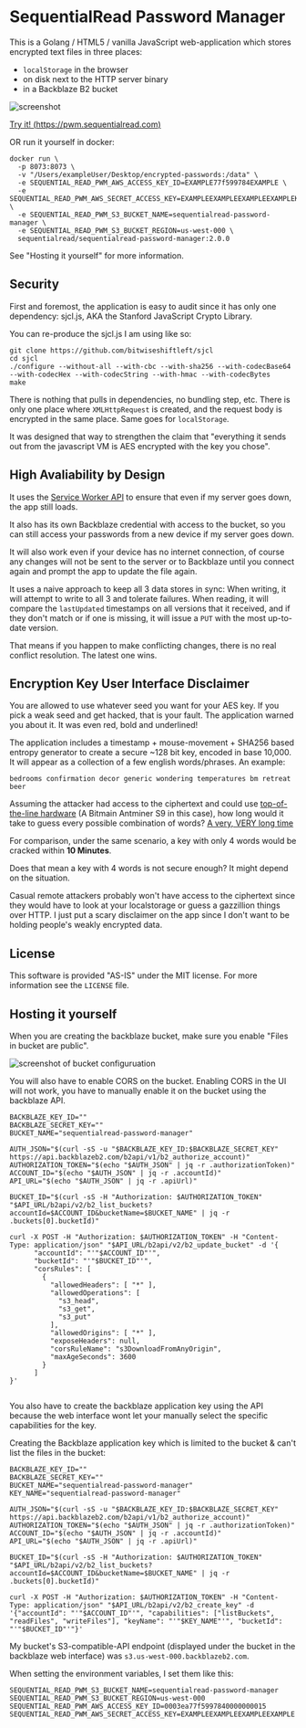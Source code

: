 
# SequentialRead Password Manager

This is a Golang / HTML5  / vanilla JavaScript web-application which stores encrypted text files in three places:

 - `localStorage` in the browser
 - on disk next to the HTTP server binary
 - in a Backblaze B2 bucket

![screenshot](readme/screenshot.png)

[Try it! (https://pwm.sequentialread.com) ](https://pwm.sequentialread.com)

OR run it yourself in docker:

```
docker run \
  -p 8073:8073 \
  -v "/Users/exampleUser/Desktop/encrypted-passwords:/data" \
  -e SEQUENTIAL_READ_PWM_AWS_ACCESS_KEY_ID=EXAMPLE77f599784EXAMPLE \
  -e SEQUENTIAL_READ_PWM_AWS_SECRET_ACCESS_KEY=EXAMPLEEXAMPLEEXAMPLEEXAMPLEKEY \
  -e SEQUENTIAL_READ_PWM_S3_BUCKET_NAME=sequentialread-password-manager \
  -e SEQUENTIAL_READ_PWM_S3_BUCKET_REGION=us-west-000 \
  sequentialread/sequentialread-password-manager:2.0.0
```

See "Hosting it yourself" for more information.

## Security

First and foremost, the application is easy to audit since it has only one dependency: sjcl.js, AKA the Stanford JavaScript Crypto Library.

You can re-produce the sjcl.js I am using like so: 

```
git clone https://github.com/bitwiseshiftleft/sjcl
cd sjcl
./configure --without-all --with-cbc --with-sha256 --with-codecBase64 --with-codecHex --with-codecString --with-hmac --with-codecBytes
make
```

There is nothing that pulls in dependencies, no bundling step, etc. There is only one place where `XMLHttpRequest` is created, and the request body is encrypted in the same place. Same goes for `localStorage`.

It was designed that way to strengthen the claim that "everything it sends out from the javascript VM is AES encrypted with the key you chose".

## High Avaliability by Design

 It uses the [Service Worker API](https://developer.mozilla.org/en-US/docs/Web/API/Service_Worker_API/Using_Service_Workers) to ensure that even if my server goes down, the app still loads.

 It also has its own Backblaze credential with access to the bucket, so you can still access your passwords from a new device if my server goes down.

 It will also work even if your device has no internet connection, of course any changes will not be sent to the server or to Backblaze until you connect again and prompt the app to update the file again.

 It uses a naive approach to keep all 3 data stores in sync: When writing, it will attempt to write to all 3 and tolerate failures. When reading, it will compare the `lastUpdated` timestamps on all versions that it received, and if they don't match or if one is missing, it will issue a `PUT` with the most up-to-date version.

 That means if you happen to make conflicting changes, there is no real conflict resolution. The latest one wins.

## Encryption Key User Interface Disclaimer

You are allowed to use whatever seed you want for your AES key. If you pick a weak seed and get hacked, that is your fault. The application warned you about it. It was even red, bold and underlined!

The application includes a timestamp + mouse-movement + SHA256 based entropy generator to create a secure ~128 bit key, encoded in base 10,000. It will appear as a collection of a few english words/phrases. An example:

`bedrooms confirmation decor generic wondering temperatures bm retreat beer`

Assuming the attacker had access to the ciphertext and could use [top-of-the-line hardware](https://en.bitcoin.it/wiki/Mining_hardware_comparison) (A Bitmain Antminer S9 in this case), how long would it take to guess every possible combination of words? [A very, VERY long time](https://www.wolframalpha.com/input/?i=(10000%5E9)%2F(1.4e%2B13)+seconds+in+years)

For comparison, under the same scenario, a key with only 4 words would be cracked within **10 Minutes**.

Does that mean a key with 4 words is not secure enough? It might depend on the situation.

Casual remote attackers probably won't have access to the ciphertext since they would have to look at your localstorage or guess a gazzillion things over HTTP. I just put a scary disclaimer on the app since I don't want to be holding people's weakly encrypted data.

## License

 This software is provided "AS-IS" under the MIT license. For more information see the `LICENSE` file.

## Hosting it yourself

When you are creating the backblaze bucket, make sure you enable "Files in bucket are public". 

![screenshot of bucket configuruation](readme/bucket.png)

You will also have to enable CORS on the bucket.  Enabling CORS in the UI will not work, you have to manually enable it on the bucket using the backblaze API. 

```
BACKBLAZE_KEY_ID=""
BACKBLAZE_SECRET_KEY=""
BUCKET_NAME="sequentialread-password-manager"

AUTH_JSON="$(curl -sS -u "$BACKBLAZE_KEY_ID:$BACKBLAZE_SECRET_KEY" https://api.backblazeb2.com/b2api/v1/b2_authorize_account)"
AUTHORIZATION_TOKEN="$(echo "$AUTH_JSON" | jq -r .authorizationToken)"
ACCOUNT_ID="$(echo "$AUTH_JSON" | jq -r .accountId)"
API_URL="$(echo "$AUTH_JSON" | jq -r .apiUrl)"

BUCKET_ID="$(curl -sS -H "Authorization: $AUTHORIZATION_TOKEN" "$API_URL/b2api/v2/b2_list_buckets?accountId=$ACCOUNT_ID&bucketName=$BUCKET_NAME" | jq -r .buckets[0].bucketId)"

curl -X POST -H "Authorization: $AUTHORIZATION_TOKEN" -H "Content-Type: application/json" "$API_URL/b2api/v2/b2_update_bucket" -d '{
      "accountId": "'"$ACCOUNT_ID"'",
      "bucketId": "'"$BUCKET_ID"'",
      "corsRules": [
        {
          "allowedHeaders": [ "*" ],
          "allowedOperations": [
            "s3_head",
            "s3_get",
            "s3_put"
          ],
          "allowedOrigins": [ "*" ],
          "exposeHeaders": null,
          "corsRuleName": "s3DownloadFromAnyOrigin",
          "maxAgeSeconds": 3600
        }
      ]
}'


```


You also have to create the backblaze application key using the API because the web interface wont let your manually select the specific capabilities for the key.

Creating the Backblaze application key which is limited to the bucket & can't list the files in the bucket:

```
BACKBLAZE_KEY_ID=""
BACKBLAZE_SECRET_KEY=""
BUCKET_NAME="sequentialread-password-manager"
KEY_NAME="sequentialread-password-manager"

AUTH_JSON="$(curl -sS -u "$BACKBLAZE_KEY_ID:$BACKBLAZE_SECRET_KEY" https://api.backblazeb2.com/b2api/v1/b2_authorize_account)"
AUTHORIZATION_TOKEN="$(echo "$AUTH_JSON" | jq -r .authorizationToken)"
ACCOUNT_ID="$(echo "$AUTH_JSON" | jq -r .accountId)"
API_URL="$(echo "$AUTH_JSON" | jq -r .apiUrl)"

BUCKET_ID="$(curl -sS -H "Authorization: $AUTHORIZATION_TOKEN" "$API_URL/b2api/v2/b2_list_buckets?accountId=$ACCOUNT_ID&bucketName=$BUCKET_NAME" | jq -r .buckets[0].bucketId)"

curl -X POST -H "Authorization: $AUTHORIZATION_TOKEN" -H "Content-Type: application/json" "$API_URL/b2api/v2/b2_create_key" -d '{"accountId": "'"$ACCOUNT_ID"'", "capabilities": ["listBuckets", "readFiles", "writeFiles"], "keyName": "'"$KEY_NAME"'", "bucketId": "'"$BUCKET_ID"'"}'

```

My bucket's S3-compatible-API endpoint (displayed under the bucket in the backblaze web interface) was `s3.us-west-000.backblazeb2.com`.

When setting the environment variables, I set them like this: 

```
SEQUENTIAL_READ_PWM_S3_BUCKET_NAME=sequentialread-password-manager
SEQUENTIAL_READ_PWM_S3_BUCKET_REGION=us-west-000
SEQUENTIAL_READ_PWM_AWS_ACCESS_KEY_ID=0003ea77f5997840000000015
SEQUENTIAL_READ_PWM_AWS_SECRET_ACCESS_KEY=EXAMPLEEXAMPLEEXAMPLEEXAMPLE
```